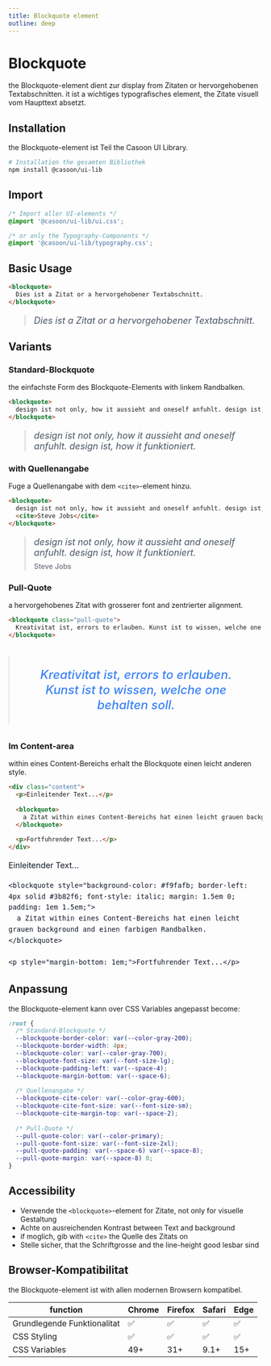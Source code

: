 ```yaml
---
title: Blockquote element
outline: deep
---
```



# Blockquote

the Blockquote-element dient zur display from Zitaten or hervorgehobenen Textabschnitten. it ist a wichtiges typografisches element, the Zitate visuell vom Haupttext absetzt.

## Installation

the Blockquote-element ist Teil the Casoon UI Library.

```bash
# Installation the gesamten Bibliothek
npm install @casoon/ui-lib
```

## Import

```css
/* Import aller UI-elements */
@import '@casoon/ui-lib/ui.css';

/* or only the Typography-Components */
@import '@casoon/ui-lib/typography.css';
```

## Basic Usage

```html
<blockquote>
  Dies ist a Zitat or a hervorgehobener Textabschnitt.
</blockquote>
```

<div class="example-wrappers">
  <blockquote style="border-left: 4px solid #e5e7eb; color: #4b5563; font-size: 1.125rem; font-style: italic; margin-bottom: 1.5rem; padding-left: 1rem;">
    Dies ist a Zitat or a hervorgehobener Textabschnitt.
  </blockquote>
</div>

## Variants

### Standard-Blockquote

the einfachste Form des Blockquote-Elements with linkem Randbalken.

```html
<blockquote>
  design ist not only, how it aussieht and oneself anfuhlt. design ist, how it funktioniert.
</blockquote>
```

<div class="example-wrappers">
  <blockquote style="border-left: 4px solid #e5e7eb; color: #4b5563; font-size: 1.125rem; font-style: italic; margin-bottom: 1.5rem; padding-left: 1rem;">
    design ist not only, how it aussieht and oneself anfuhlt. design ist, how it funktioniert.
  </blockquote>
</div>

### with Quellenangabe

Fuge a Quellenangabe with dem `<cite>`-element hinzu.

```html
<blockquote>
  design ist not only, how it aussieht and oneself anfuhlt. design ist, how it funktioniert.
  <cite>Steve Jobs</cite>
</blockquote>
```

<div class="example-wrappers">
  <blockquote style="border-left: 4px solid #e5e7eb; color: #4b5563; font-size: 1.125rem; font-style: italic; margin-bottom: 1.5rem; padding-left: 1rem;">
    design ist not only, how it aussieht and oneself anfuhlt. design ist, how it funktioniert.
    <cite style="color: #6b7280; display: block; font-size: 0.875rem; font-style: normal; font-weight: 500; margin-top: 0.5rem;">Steve Jobs</cite>
  </blockquote>
</div>

### Pull-Quote

a hervorgehobenes Zitat with grosserer font and zentrierter alignment.

```html
<blockquote class="pull-quote">
  Kreativitat ist, errors to erlauben. Kunst ist to wissen, welche one behalten soll.
</blockquote>
```

<div class="example-wrappers">
  <blockquote style="color: #3b82f6; font-size: 1.5rem; font-style: italic; font-weight: 500; line-height: 1.25; margin: 2rem 0; padding: 1.5rem 2rem; position: relative; text-align: center;">
    Kreativitat ist, errors to erlauben. Kunst ist to wissen, welche one behalten soll.
  </blockquote>
</div>

### Im Content-area

within eines Content-Bereichs erhalt the Blockquote einen leicht anderen style.

```html
<div class="content">
  <p>Einleitender Text...</p>
  
  <blockquote>
    a Zitat within eines Content-Bereichs hat einen leicht grauen background and einen farbigen Randbalken.
  </blockquote>
  
  <p>Fortfuhrender Text...</p>
</div>
```

<div class="example-wrappers">
  <div style="color: #111827; font-size: 1rem; line-height: 1.6;">
    <p style="margin-bottom: 1em;">Einleitender Text...</p>
    
    <blockquote style="background-color: #f9fafb; border-left: 4px solid #3b82f6; font-style: italic; margin: 1.5em 0; padding: 1em 1.5em;">
      a Zitat within eines Content-Bereichs hat einen leicht grauen background and einen farbigen Randbalken.
    </blockquote>
    
    <p style="margin-bottom: 1em;">Fortfuhrender Text...</p>
  </div>
</div>

## Anpassung

the Blockquote-element kann over CSS Variables angepasst become:

```css
:root {
  /* Standard-Blockquote */
  --blockquote-border-color: var(--color-gray-200);
  --blockquote-border-width: 4px;
  --blockquote-color: var(--color-gray-700);
  --blockquote-font-size: var(--font-size-lg);
  --blockquote-padding-left: var(--space-4);
  --blockquote-margin-bottom: var(--space-6);
  
  /* Quellenangabe */
  --blockquote-cite-color: var(--color-gray-600);
  --blockquote-cite-font-size: var(--font-size-sm);
  --blockquote-cite-margin-top: var(--space-2);
  
  /* Pull-Quote */
  --pull-quote-color: var(--color-primary);
  --pull-quote-font-size: var(--font-size-2xl);
  --pull-quote-padding: var(--space-6) var(--space-8);
  --pull-quote-margin: var(--space-8) 0;
}
```

## Accessibility

- Verwende the `<blockquote>`-element for Zitate, not only for visuelle Gestaltung
- Achte on ausreichenden Kontrast between Text and background
- if moglich, gib with `<cite>` the Quelle des Zitats on
- Stelle sicher, that the Schriftgrosse and the line-height good lesbar sind

## Browser-Kompatibilitat

the Blockquote-element ist with allen modernen Browsern kompatibel.

| function | Chrome | Firefox | Safari | Edge |
|----------|--------|---------|--------|------|
| Grundlegende Funktionalitat | ✅ | ✅ | ✅ | ✅ |
| CSS Styling | ✅ | ✅ | ✅ | ✅ |
| CSS Variables | 49+ | 31+ | 9.1+ | 15+ | 